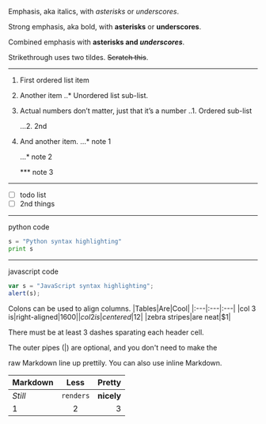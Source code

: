 Emphasis, aka italics, with *asterisks* or *underscores*.

Strong emphasis, aka bold, with **asterisks** or **underscores**.

Combined emphasis with **asterisks and *underscores***.

Strikethrough uses two tildes. ~~Scratch this~~.

***
1. First ordered list item
2. Another item
   ..* Unordered list sub-list.
   
3. Actual numbers don’t matter, just that it’s a number
   ..1. Ordered sub-list
   
   …2. 2nd
   
4. And another item.
   …* note 1
   
   …* note 2
   
   *** note 3
   
***
- [ ] todo list
- [ ] 2nd things
***
python code
```python
s = "Python syntax highlighting"
print s
```
***
javascript code
```js
var s = "JavaScript syntax highlighting";
alert(s);
```
Colons can be used to align columns.
|Tables|Are|Cool|
|:---|:---|:---|
|col 3 is|right-aligned|$1600|
|col 2 is|centered|$12|
|zebra stripes|are neat|$1|

There must be at least 3 dashes sparating each header cell.

The outer pipes (|) are optional, and you don't need to make the 

raw Markdown line up prettily. You can also use inline Markdown.

|Markdown|Less|Pretty|
|:-|:-:|-:|
|*Still*|`renders`|**nicely**|
|1|2|3|
